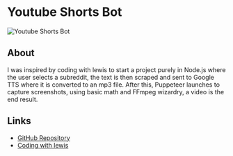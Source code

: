 # Youtube Shorts Bot

![Youtube Shorts Bot](../images/yt-shorts-bot.png)

## About

I was inspired by coding with lewis to start a project purely in Node.js where the user selects a subreddit, the text is then scraped and sent to Google TTS where it is converted to an mp3 file. After this, Puppeteer launches to capture screenshots, using basic math and FFmpeg wizardry, a video is the end result.

## Links

- [GitHub Repository](https://github.com/skudunter/javascript-reddit-content-creation-bot)
- [Coding with lewis](https://www.youtube.com/watch?v=3gjcY_00U1w)
